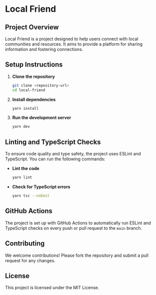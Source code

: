 # Local Friend

## Project Overview

Local Friend is a project designed to help users connect with local communities and resources. It aims to provide a platform for sharing information and fostering connections.

## Setup Instructions

1. **Clone the repository**

   ```bash
   git clone <repository-url>
   cd local-friend
   ```

2. **Install dependencies**

   ```bash
   yarn install
   ```

3. **Run the development server**
   ```bash
   yarn dev
   ```

## Linting and TypeScript Checks

To ensure code quality and type safety, the project uses ESLint and TypeScript. You can run the following commands:

- **Lint the code**

  ```bash
  yarn lint
  ```

- **Check for TypeScript errors**
  ```bash
  yarn tsc --noEmit
  ```

## GitHub Actions

The project is set up with GitHub Actions to automatically run ESLint and TypeScript checks on every push or pull request to the `main` branch.

## Contributing

We welcome contributions! Please fork the repository and submit a pull request for any changes.

## License

This project is licensed under the MIT License.
